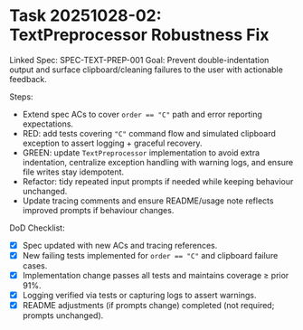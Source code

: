 # Task 20251028-02: TextPreprocessor Robustness Fix
Linked Spec: SPEC-TEXT-PREP-001
Goal:
Prevent double-indentation output and surface clipboard/cleaning failures to the user with actionable feedback.

Steps:
- Extend spec ACs to cover `order == "C"` path and error reporting expectations.
- RED: add tests covering `"C"` command flow and simulated clipboard exception to assert logging + graceful recovery.
- GREEN: update `TextPreprocessor` implementation to avoid extra indentation, centralize exception handling with warning logs, and ensure file writes stay idempotent.
- Refactor: tidy repeated input prompts if needed while keeping behaviour unchanged.
- Update tracing comments and ensure README/usage note reflects improved prompts if behaviour changes.

DoD Checklist:
- [x] Spec updated with new ACs and tracing references.
- [x] New failing tests implemented for `order == "C"` and clipboard failure cases.
- [x] Implementation change passes all tests and maintains coverage ≥ prior 91%.
- [x] Logging verified via tests or capturing logs to assert warnings.
- [x] README adjustments (if prompts change) completed (not required; prompts unchanged).
